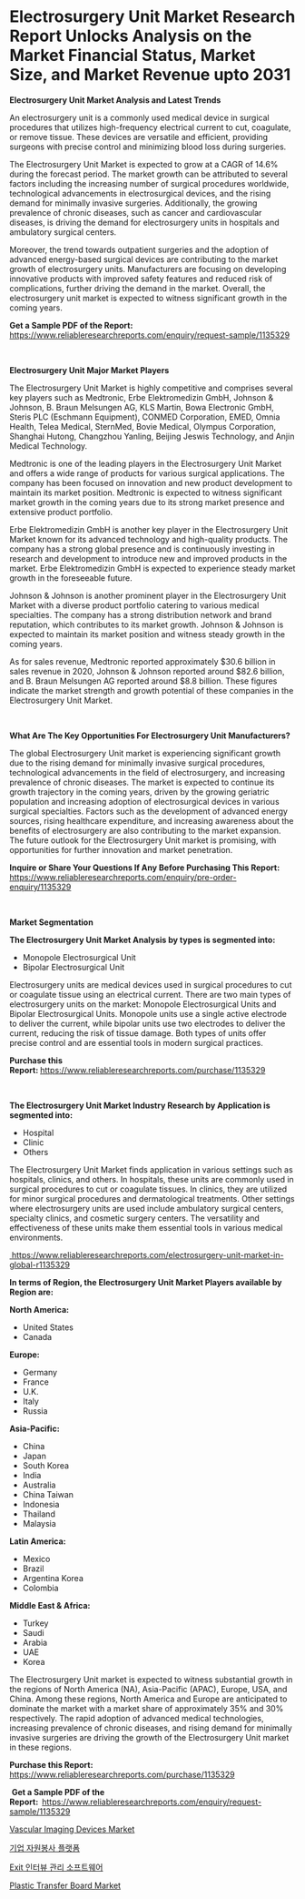 <p><h1>Electrosurgery Unit Market Research Report Unlocks Analysis on the Market Financial Status, Market Size, and Market Revenue upto 2031</h1></p><p><strong>Electrosurgery Unit Market Analysis and Latest Trends</strong></p>
<p><p>An electrosurgery unit is a commonly used medical device in surgical procedures that utilizes high-frequency electrical current to cut, coagulate, or remove tissue. These devices are versatile and efficient, providing surgeons with precise control and minimizing blood loss during surgeries.</p><p>The Electrosurgery Unit Market is expected to grow at a CAGR of 14.6% during the forecast period. The market growth can be attributed to several factors including the increasing number of surgical procedures worldwide, technological advancements in electrosurgical devices, and the rising demand for minimally invasive surgeries. Additionally, the growing prevalence of chronic diseases, such as cancer and cardiovascular diseases, is driving the demand for electrosurgery units in hospitals and ambulatory surgical centers.</p><p>Moreover, the trend towards outpatient surgeries and the adoption of advanced energy-based surgical devices are contributing to the market growth of electrosurgery units. Manufacturers are focusing on developing innovative products with improved safety features and reduced risk of complications, further driving the demand in the market. Overall, the electrosurgery unit market is expected to witness significant growth in the coming years.</p></p>
<p><strong>Get a Sample PDF of the Report:&nbsp;</strong> <a href="https://www.reliableresearchreports.com/enquiry/request-sample/1135329">https://www.reliableresearchreports.com/enquiry/request-sample/1135329</a></p>
<p>&nbsp;</p>
<p><strong>Electrosurgery Unit Major Market Players</strong></p>
<p><p>The Electrosurgery Unit Market is highly competitive and comprises several key players such as Medtronic, Erbe Elektromedizin GmbH, Johnson & Johnson, B. Braun Melsungen AG, KLS Martin, Bowa Electronic GmbH, Steris PLC (Eschmann Equipment), CONMED Corporation, EMED, Omnia Health, Telea Medical, SternMed, Bovie Medical, Olympus Corporation, Shanghai Hutong, Changzhou Yanling, Beijing Jeswis Technology, and Anjin Medical Technology.</p><p>Medtronic is one of the leading players in the Electrosurgery Unit Market and offers a wide range of products for various surgical applications. The company has been focused on innovation and new product development to maintain its market position. Medtronic is expected to witness significant market growth in the coming years due to its strong market presence and extensive product portfolio.</p><p>Erbe Elektromedizin GmbH is another key player in the Electrosurgery Unit Market known for its advanced technology and high-quality products. The company has a strong global presence and is continuously investing in research and development to introduce new and improved products in the market. Erbe Elektromedizin GmbH is expected to experience steady market growth in the foreseeable future.</p><p>Johnson & Johnson is another prominent player in the Electrosurgery Unit Market with a diverse product portfolio catering to various medical specialties. The company has a strong distribution network and brand reputation, which contributes to its market growth. Johnson & Johnson is expected to maintain its market position and witness steady growth in the coming years.</p><p>As for sales revenue, Medtronic reported approximately $30.6 billion in sales revenue in 2020, Johnson & Johnson reported around $82.6 billion, and B. Braun Melsungen AG reported around $8.8 billion. These figures indicate the market strength and growth potential of these companies in the Electrosurgery Unit Market.</p></p>
<p>&nbsp;</p>
<p><strong>What Are The Key Opportunities For Electrosurgery Unit Manufacturers?</strong></p>
<p><p>The global Electrosurgery Unit market is experiencing significant growth due to the rising demand for minimally invasive surgical procedures, technological advancements in the field of electrosurgery, and increasing prevalence of chronic diseases. The market is expected to continue its growth trajectory in the coming years, driven by the growing geriatric population and increasing adoption of electrosurgical devices in various surgical specialties. Factors such as the development of advanced energy sources, rising healthcare expenditure, and increasing awareness about the benefits of electrosurgery are also contributing to the market expansion. The future outlook for the Electrosurgery Unit market is promising, with opportunities for further innovation and market penetration.</p></p>
<p><strong>Inquire or Share Your Questions If Any Before Purchasing This Report:</strong> <a href="https://www.reliableresearchreports.com/enquiry/pre-order-enquiry/1135329">https://www.reliableresearchreports.com/enquiry/pre-order-enquiry/1135329</a></p>
<p>&nbsp;</p>
<p><strong>Market Segmentation</strong></p>
<p><strong>The Electrosurgery Unit Market Analysis by types is segmented into:</strong></p>
<p><ul><li>Monopole Electrosurgical Unit</li><li>Bipolar Electrosurgical Unit</li></ul></p>
<p><p>Electrosurgery units are medical devices used in surgical procedures to cut or coagulate tissue using an electrical current. There are two main types of electrosurgery units on the market: Monopole Electrosurgical Units and Bipolar Electrosurgical Units. Monopole units use a single active electrode to deliver the current, while bipolar units use two electrodes to deliver the current, reducing the risk of tissue damage. Both types of units offer precise control and are essential tools in modern surgical practices.</p></p>
<p><strong>Purchase this Report:&nbsp;</strong><a href="https://www.reliableresearchreports.com/purchase/1135329">https://www.reliableresearchreports.com/purchase/1135329</a></p>
<p>&nbsp;</p>
<p><strong>The Electrosurgery Unit Market Industry Research by Application is segmented into:</strong></p>
<p><ul><li>Hospital</li><li>Clinic</li><li>Others</li></ul></p>
<p><p>The Electrosurgery Unit Market finds application in various settings such as hospitals, clinics, and others. In hospitals, these units are commonly used in surgical procedures to cut or coagulate tissues. In clinics, they are utilized for minor surgical procedures and dermatological treatments. Other settings where electrosurgery units are used include ambulatory surgical centers, specialty clinics, and cosmetic surgery centers. The versatility and effectiveness of these units make them essential tools in various medical environments.</p></p>
<p><a href="https://www.reliableresearchreports.com/electrosurgery-unit-market-in-global-r1135329">&nbsp;https://www.reliableresearchreports.com/electrosurgery-unit-market-in-global-r1135329</a></p>
<p><strong>In terms of Region, the Electrosurgery Unit Market Players available by Region are:</strong></p>
<p>
    <p> <strong> North America: </strong>
        <ul>
            <li>United States</li>
            <li>Canada</li>
        </ul>
        </p> 
    <p> <strong> Europe: </strong>
        <ul>
            <li>Germany</li>
            <li>France</li>
            <li>U.K.</li>
            <li>Italy</li>
            <li>Russia</li>
        </ul>
        </p> 
    <p> <strong> Asia-Pacific: </strong>
        <ul>
            <li>China</li>
            <li>Japan</li>
            <li>South Korea</li>
            <li>India</li>
            <li>Australia</li>
            <li>China Taiwan</li>
            <li>Indonesia</li>
            <li>Thailand</li>
            <li>Malaysia</li>
        </ul>
        </p> 
    <p> <strong> Latin America: </strong>
        <ul>
            <li>Mexico</li>
            <li>Brazil</li>
            <li>Argentina Korea</li>
            <li>Colombia</li>
        </ul>
        </p> 
    <p> <strong> Middle East & Africa: </strong>
        <ul>
            <li>Turkey</li>
            <li>Saudi</li>
            <li>Arabia</li>
            <li>UAE</li>
            <li>Korea</li>
        </ul>
    </p>
    </p>
<p><p>The Electrosurgery Unit market is expected to witness substantial growth in the regions of North America (NA), Asia-Pacific (APAC), Europe, USA, and China. Among these regions, North America and Europe are anticipated to dominate the market with a market share of approximately 35% and 30% respectively. The rapid adoption of advanced medical technologies, increasing prevalence of chronic diseases, and rising demand for minimally invasive surgeries are driving the growth of the Electrosurgery Unit market in these regions.</p></p>
<p><strong>Purchase this Report: </strong><a href="https://www.reliableresearchreports.com/purchase/1135329">https://www.reliableresearchreports.com/purchase/1135329</a></p>
<p>&nbsp;<strong>Get a Sample PDF of the Report:&nbsp;&nbsp;</strong><a href="https://www.reliableresearchreports.com/enquiry/request-sample/1135329">https://www.reliableresearchreports.com/enquiry/request-sample/1135329</a></p>
<p><strong></strong></p>
<p><p><a href="https://github.com/wusalecollins540tpqoz/Market-Research-Report-List-2/blob/main/vascular-imaging-devices-market.md">Vascular Imaging Devices Market</a></p><p><a href="https://github.com/rcabello548/Market-Research-Report-List-1/blob/main/278033043809.md">기업 자원봉사 플랫폼</a></p><p><a href="https://github.com/laholand/Market-Research-Report-List-3/blob/main/103089443810.md">Exit 인터뷰 관리 소프트웨어</a></p><p><a href="https://github.com/kathiaseamanalvaradovlprc2h/Market-Research-Report-List-2/blob/main/plastic-transfer-board-market.md">Plastic Transfer Board Market</a></p></p>